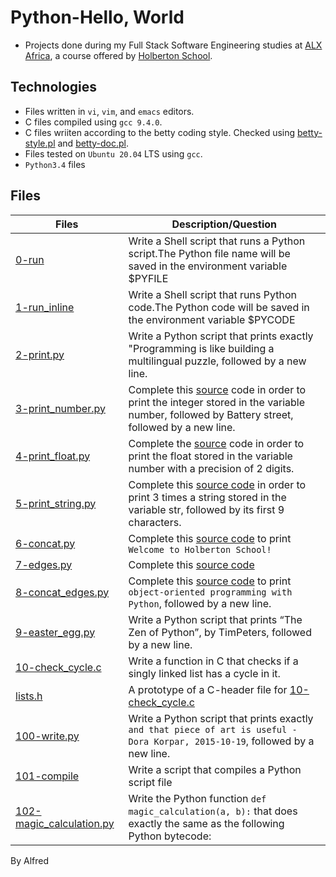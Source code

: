 # Python-Hello, World

- Projects done during my Full Stack Software Engineering studies at [ALX Africa](https://www.alxafrica.com/software-engineering-2022/), a course offered by [Holberton School](https://www.holbertonschool.com/).

## Technologies

- Files written in ```vi```, ```vim```, and ```emacs``` editors. 
- C files compiled using ```gcc 9.4.0```.
- C files wriiten according to the betty coding style. Checked using [betty-style.pl](https://github.com/holbertonschool/Betty/blob/master/betty-style.pl) and [betty-doc.pl](https://github.com/holbertonschool/Betty/blob/master/betty-doc.pl).
- Files tested on ```Ubuntu 20.04``` LTS using ```gcc```.
- ```Python3.4``` files 

## Files

| Files  | Description/Question |
| ---  | --- |
|[0-run](0-run)|Write a Shell script that runs a Python script.The Python file name will be saved in the environment variable $PYFILE|
|[1-run_inline](1-run_inline)|Write a Shell script that runs Python code.The Python code will be saved in the environment variable $PYCODE|
|[2-print.py](2-print.py)|Write a Python script that prints exactly "Programming is like building a multilingual puzzle, followed by a new line.|
|[3-print_number.py](3-print_number.py)|Complete this [source](https://github.com/holbertonschool/0x00.py/blob/master/3-print_number.py) code in order to print the integer stored in the variable number, followed by Battery street, followed by a new line.|
|[4-print_float.py](4-print_float.py)|Complete the [source](https://github.com/holbertonschool/0x00.py/blob/master/4-print_float.py) code in order to print the float stored in the variable number with a precision of 2 digits.|
|[5-print_string.py](5-print_string.py)|Complete this [source code](https://github.com/holbertonschool/0x00.py/blob/master/5-print_string.py) in order to print 3 times a string stored in the variable str, followed by its first 9 characters.|
|[6-concat.py](6-concat.py)|Complete this [source code](https://github.com/holbertonschool/0x00.py/blob/master/6-concat.py) to print ```Welcome to Holberton School!```|
|[7-edges.py](7-edges.py)|Complete this [source code](https://github.com/holbertonschool/0x00.py/blob/master/7-edges.py)|
|[8-concat_edges.py](8-concat_edges.py)|Complete this [source code](https://github.com/holbertonschool/0x00.py/blob/master/8-concat_edges.py) to print ```object-oriented programming with Python```, followed by a new line.|
|[9-easter_egg.py](9-easter_egg.py)|Write a Python script that prints “The Zen of Python”, by TimPeters, followed by a new line.|
|[10-check_cycle.c](10-check_cycle.c)|Write a function in C that checks if a singly linked list has a cycle in it.|
|[lists.h](lists.h)|A prototype of a C-header file for [10-check_cycle.c](10-check_cycle.c)|
|[100-write.py](100-write.py)|Write a Python script that prints exactly ```and that piece of art is useful - Dora Korpar, 2015-10-19```, followed by a new line.|
|[101-compile](101-compile)|Write a script that compiles a Python script file|
|[102-magic_calculation.py](102-magic_calculation.py)|Write the Python function ```def magic_calculation(a, b):``` that does exactly the same as the following Python bytecode:|



By Alfred
